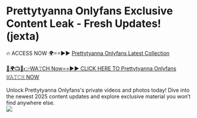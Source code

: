 # Prettytyanna Onlyfans Exclusive Content Leak - Fresh Updates! (jexta)

🔥 ACCESS NOW 🌍==►► <a href="https://tinyurl.com/kvy9nzfs" rel="nofollow">Prettytyanna Onlyfans Latest Collection</a>
<br><br>
[🔴🌍📺📱👉WA𝚃CH Now==►► CLICK HERE TO Prettytyanna Onlyfans 𝚆𝙰𝚃𝙲𝙷 NOW](https://tinyurl.com/kvy9nzfs)
<br><br>
Unlock Prettytyanna Onlyfans's private videos and photos today! Dive into the newest 2025 content updates and explore exclusive material you won’t find anywhere else.
<br>
<a href="https://tinyurl.com/kvy9nzfs" rel="nofollow" data-target="animated-image.originalLink"><img src="https://camo.githubusercontent.com/8a4f000d20f83aca3bf7ec5f350d767afa0574a8a352519fd8cfa583a6f93a33/68747470733a2f2f692e696d6775722e636f6d2f644a486b345a712e676966" data-canonical-src="https://i.imgur.com/dJHk4Zq.gif" style="max-width: 100%; display: inline-block;" data-target="animated-image.originalImage"></a>
<br>
